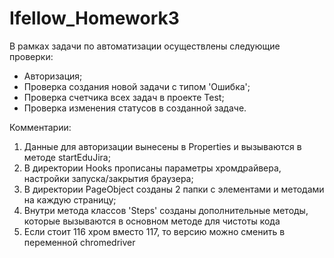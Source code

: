 # Ifellow_Homework3

В рамках задачи по автоматизации осуществлены следующие проверки:
- Авторизация;
- Проверка создания новой задачи с типом 'Ошибка';
- Проверка счетчика всех задач в проекте Test;
- Проверка изменения статусов в созданной задаче.

Комментарии:

1) Данные для авторизации вынесены в Properties и вызываются в методе startEduJira;
2) В директории Hooks прописаны параметры хромдрайвера, настройки запуска/закрытия браузера;
3) В директории PageObject созданы 2 папки с элементами и методами на каждую страницу;
4) Внутри метода классов 'Steps' созданы дополнительные методы, которые вызываются в основном методе для чистоты кода
5) Если стоит 116 хром вместо 117, то версию можно сменить в переменной chromedriver